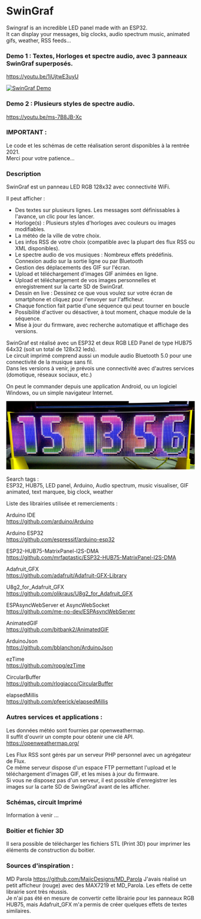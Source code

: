 # SwinGraf
Swingraf is an incredible LED panel made with an ESP32.  
It can display your messages, big clocks, audio spectrum music, animated gifs, weather, RSS feeds... 


### Demo 1 : Textes, Horloges et spectre audio, avec 3 panneaux SwinGraf superposés.  
https://youtu.be/1jUjtwE3uyU

[![SwinGraf Demo](images/SwinGraf.gif)](https://youtu.be/1jUjtwE3uyU "SwinGraf Demo")

### Demo 2 : Plusieurs styles de spectre audio.  
https://youtu.be/ms-7B8JB-Xc


### IMPORTANT :
Le code et les schémas de cette réalisation seront disponibles à la rentrée 2021.  
Merci pour votre patience...


### Description  
SwinGraf est un panneau LED RGB 128x32 avec connectivité WiFi.  

Il peut afficher :

- Des textes sur plusieurs lignes. Les messages sont définissables à l'avance, un clic pour les lancer.
- Horloge(s) : Plusieurs styles d'horloges avec couleurs ou images modifiables.
- La météo de la ville de votre choix.
- Les infos RSS de votre choix (compatible avec la plupart des flux RSS ou XML disponibles).
- Le spectre audio de vos musiques : Nombreux effets prédéfinis. Connexion audio sur la sortie ligne ou par Bluetooth
- Gestion des déplacements des GIF sur l'écran.
- Upload et téléchargement d'images GIF animées en ligne.
- Upload et téléchargement de vos images personnelles et enregistrement sur la carte SD de SwinGraf.
- Dessin en live : Dessinez ce que vous voulez sur votre écran de smartphone et cliquez pour l'envoyer sur l'afficheur. 
- Chaque fonction fait partie d'une séquence qui peut tourner en boucle
- Possibilité d'activer ou désactiver, à tout moment, chaque module de la séquence.
- Mise à jour du firmware, avec recherche automatique et affichage des versions.

SwinGraf est réalisé avec un ESP32 et deux RGB LED Panel de type HUB75 64x32 (soit un total de 128x32 leds).  
Le circuit imprimé comprend aussi un module audio Bluetooth 5.0 pour une connectivité de la musique sans fil.  
Dans les versions à venir, je prévois une connectivité avec d'autres services (domotique, réseaux sociaux, etc.)  

On peut le commander depuis une application Android, ou un logiciel Windows, ou un simple navigateur Internet.  

[![SwinGraf Demo](images/SwinGraf_clock1.jpg)](https://youtu.be/1jUjtwE3uyU "SwinGraf Demo")


Search tags :  
ESP32, HUB75, LED panel, Arduino, Audio spectrum, music visualiser, GIF animated, text marquee, big clock, weather 

Liste des librairies utilisée et remerciements :  

Arduino IDE  
https://github.com/arduino/Arduino

Arduino ESP32  
https://github.com/espressif/arduino-esp32

ESP32-HUB75-MatrixPanel-I2S-DMA  
https://github.com/mrfaptastic/ESP32-HUB75-MatrixPanel-I2S-DMA

Adafruit_GFX  
https://github.com/adafruit/Adafruit-GFX-Library

U8g2_for_Adafruit_GFX  
https://github.com/olikraus/U8g2_for_Adafruit_GFX

ESPAsyncWebServer et AsyncWebSocket  
https://github.com/me-no-dev/ESPAsyncWebServer

AnimatedGIF  
https://github.com/bitbank2/AnimatedGIF

ArduinoJson  
https://github.com/bblanchon/ArduinoJson  

ezTime  
https://github.com/ropg/ezTime  

CircularBuffer  
https://github.com/rlogiacco/CircularBuffer  

elapsedMillis  
https://github.com/pfeerick/elapsedMillis  


### Autres services et applications :

Les données météo sont fournies par openweathermap.  
Il suffit d'ouvrir un compte pour obtenir une clé API.
https://openweathermap.org/

Les Flux RSS sont gérés par un serveur PHP personnel avec un agrégateur de Flux.  
Ce même serveur dispose d'un espace FTP permettant l'upload et le téléchargement d'images GIF, et les mises à jour du firmware.   
Si vous ne disposez pas d'un serveur, il est possible d'enregistrer les images sur la carte SD de SwingGraf avant de les afficher.  

### Schémas, circuit Imprimé
Information à venir ...


### Boitier et fichier 3D
Il sera possible de télécharger les fichiers STL (Print 3D) pour imprimer les éléments de construction du boitier.


### Sources d'inspiration :

MD Parola
https://github.com/MajicDesigns/MD_Parola
J'avais réalisé un petit afficheur (rouge) avec des MAX7219 et MD_Parola. Les effets de cette librairie sont très réussis.  
Je n'ai pas été en mesure de convertir cette librairie pour les panneaux RGB HUB75, mais Adafruit_GFX m'a permis de créer quelques effets de textes similaires.




